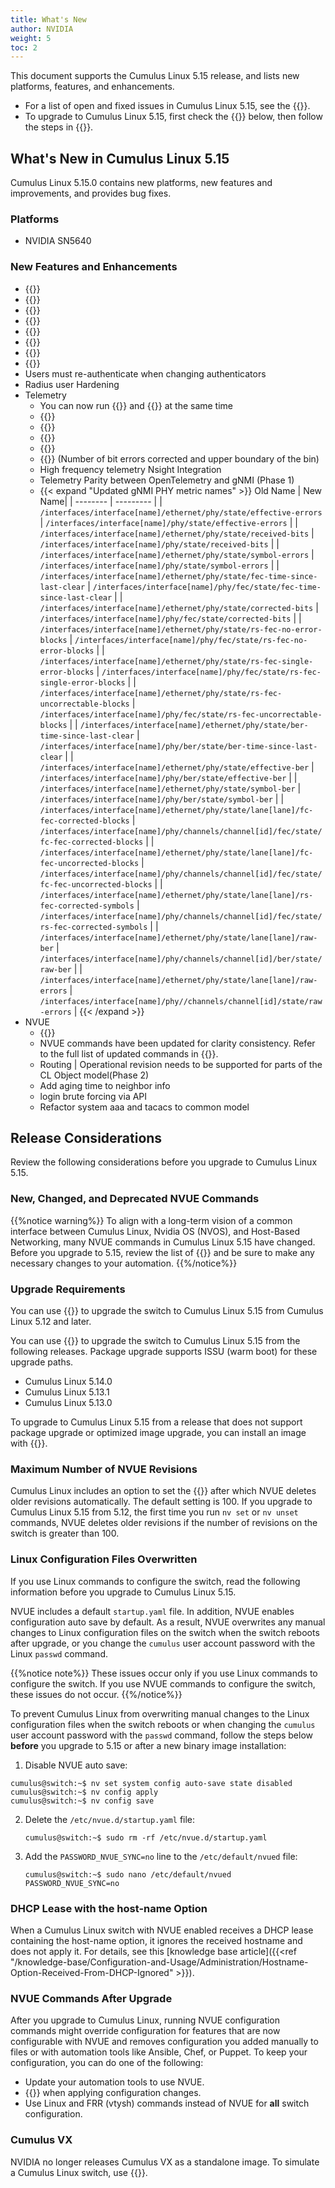 ```yaml
---
title: What's New
author: NVIDIA
weight: 5
toc: 2
---
```

This document supports the Cumulus Linux 5.15 release, and lists new platforms, features, and enhancements.
- For a list of open and fixed issues in Cumulus Linux 5.15, see the {{<link title="Cumulus Linux 5.15 Release Notes" text="Cumulus Linux 5.15 Release Notes">}}.
- To upgrade to Cumulus Linux 5.15, first check the {{<link title="#release-considerations" text="Release Considerations">}} below, then follow the steps in {{<link url="Upgrading-Cumulus-Linux">}}.

## What's New in Cumulus Linux 5.15

Cumulus Linux 5.15.0 contains new platforms, new features and improvements, and provides bug fixes.

### Platforms

- NVIDIA SN5640

### New Features and Enhancements

- {{<link url="Packet-Trimming/#packet-trimming-counters" text="Packet Trimming counters">}}
- {{<link url="Bidirectional-Forwarding-Detection-BFD" text="FRR-based BFD support">}}
- {{<link url="Optional-BGP-Configuration/#ecmp" text="Support 256 BGP sessions and 256-way ECMP on Spectrum-4">}}
- {{<link url="Latency-Monitoring" text="Switch latency monitoring">}}
- {{<link url="Docker-with-Cumulus-Linux" text="Support for docker-container">}}
- {{<link url="FIPS" text="FIPS mode">}}
- {{<link url="802.1X-Interfaces/#dynamic-ipv6-multi-tenancy" text="802.1x Dynamic IPv6 Multi-tenancy">}}
- {{<link url="SSH-for-Remote-Access/#ssh-ciphers" text="SSH cipher configuration">}}
- Users must re-authenticate when changing authenticators
- Radius user Hardening
- Telemetry
  - You can now run {{<link url="Open-Telemetry-Export" text="OTLP">}} and {{<link url="gNMI-Streaming" text="gNMI streaming">}} at the same time
  - {{<link url="gNMI-Streaming/#gNOI-operational-commands" text="gNOI operational commands">}}
  - {{<link url="Open-Telemetry-Export/#routing-metrics-format" text="BGP graceful shutdown metric for OLTP">}}
  - {{<link url="Open-Telemetry-Export/#acl-statistics" text="ACL metrics for OTLP">}}
  - {{<link url="gNMI-Streaming/#metrics" text="ACL metrics for gNMI streaming">}}
  - {{<link url="gNMI-Streaming/#metrics" text="PHY metrics for gNMI streaming">}} (Number of bit errors corrected and upper boundary of the bin)
  - High frequency telemetry Nsight Integration
  - Telemetry Parity between OpenTelemetry and gNMI (Phase 1)
  - {{< expand "Updated gNMI PHY metric names" >}}
Old Name | New Name|
| -------- | --------- |
| `/interfaces/interface[name]/ethernet/phy/state/effective-errors` | `/interfaces/interface[name]/phy/state/effective-errors` |
| `/interfaces/interface[name]/ethernet/phy/state/received-bits` | `/interfaces/interface[name]/phy/state/received-bits` |
| `/interfaces/interface[name]/ethernet/phy/state/symbol-errors` | `/interfaces/interface[name]/phy/state/symbol-errors` |
| `/interfaces/interface[name]/ethernet/phy/state/fec-time-since-last-clear` | `/interfaces/interface[name]/phy/fec/state/fec-time-since-last-clear` |
| `/interfaces/interface[name]/ethernet/phy/state/corrected-bits` | `/interfaces/interface[name]/phy/fec/state/corrected-bits` |
| `/interfaces/interface[name]/ethernet/phy/state/rs-fec-no-error-blocks` | `/interfaces/interface[name]/phy/fec/state/rs-fec-no-error-blocks` |
| `/interfaces/interface[name]/ethernet/phy/state/rs-fec-single-error-blocks` | `/interfaces/interface[name]/phy/fec/state/rs-fec-single-error-blocks` |
| `/interfaces/interface[name]/ethernet/phy/state/rs-fec-uncorrectable-blocks` | `/interfaces/interface[name]/phy/fec/state/rs-fec-uncorrectable-blocks` |
| `/interfaces/interface[name]/ethernet/phy/state/ber-time-since-last-clear` | `/interfaces/interface[name]/phy/ber/state/ber-time-since-last-clear` |
| `/interfaces/interface[name]/ethernet/phy/state/effective-ber` | `/interfaces/interface[name]/phy/ber/state/effective-ber` |
| `/interfaces/interface[name]/ethernet/phy/state/symbol-ber` | `/interfaces/interface[name]/phy/ber/state/symbol-ber` |
| `/interfaces/interface[name]/ethernet/phy/state/lane[lane]/fc-fec-corrected-blocks` | `/interfaces/interface[name]/phy/channels/channel[id]/fec/state/fc-fec-corrected-blocks` |
| `/interfaces/interface[name]/ethernet/phy/state/lane[lane]/fc-fec-uncorrected-blocks` | `/interfaces/interface[name]/phy/channels/channel[id]/fec/state/fc-fec-uncorrected-blocks` |
| `/interfaces/interface[name]/ethernet/phy/state/lane[lane]/rs-fec-corrected-symbols` | `/interfaces/interface[name]/phy/channels/channel[id]/fec/state/rs-fec-corrected-symbols` |
| `/interfaces/interface[name]/ethernet/phy/state/lane[lane]/raw-ber` | `/interfaces/interface[name]/phy/channels/channel[id]/ber/state/raw-ber` |
| `/interfaces/interface[name]/ethernet/phy/state/lane[lane]/raw-errors` | `/interfaces/interface[name]/phy//channels/channel[id]/state/raw-errors` |
{{< /expand >}}
- NVUE
  - {{<link url="Secure-Mount-Directory-Encryption" text="Secure Mount Directory Encryption">}}
  - NVUE commands have been updated for clarity consistency. Refer to the full list of updated commands in {{<link url="New-and-Changed-Commands" text="New and Changed Commands">}}.
  - Routing | Operational revision needs to be supported for parts of the CL Object model(Phase 2)
  - Add aging time to neighbor info
  - login brute forcing via API
  - Refactor system aaa and tacacs to common model

## Release Considerations

Review the following considerations before you upgrade to Cumulus Linux 5.15.

### New, Changed, and Deprecated NVUE Commands

{{%notice warning%}}
To align with a long-term vision of a common interface between Cumulus Linux, Nvidia OS (NVOS), and Host-Based Networking, many NVUE commands in Cumulus Linux 5.15 have changed. Before you upgrade to 5.15, review the list of {{<link url="New-and-Changed-Commands" text="New, Changed, and Deprecated Commands">}} and be sure to make any necessary changes to your automation.
{{%/notice%}}

### Upgrade Requirements

You can use {{<link url="Upgrading-Cumulus-Linux/#image-upgrade" text="optimized image upgrade">}} to upgrade the switch to Cumulus Linux 5.15 from Cumulus Linux 5.12 and later.

You can use {{<link url="Upgrading-Cumulus-Linux/#package-upgrade" text="package upgrade ">}} to upgrade the switch to Cumulus Linux 5.15 from the following releases. Package upgrade supports ISSU (warm boot) for these upgrade paths.
- Cumulus Linux 5.14.0
- Cumulus Linux 5.13.1
- Cumulus Linux 5.13.0

To upgrade to Cumulus Linux 5.15 from a release that does not support package upgrade or optimized image upgrade, you can install an image with {{<link url="Upgrading-Cumulus-Linux/#image-upgrade" text="ONIE">}}.

### Maximum Number of NVUE Revisions

Cumulus Linux includes an option to set the {{<link url="NVUE-CLI/#maximum-revisions-limit" text="maximum number of revisions">}} after which NVUE deletes older revisions automatically. The default setting is 100. If you upgrade to Cumulus Linux 5.15 from 5.12, the first time you run `nv set` or `nv unset` commands, NVUE deletes older revisions if the number of revisions on the switch is greater than 100.

### Linux Configuration Files Overwritten

If you use Linux commands to configure the switch, read the following information before you upgrade to Cumulus Linux 5.15.

NVUE includes a default `startup.yaml` file. In addition, NVUE enables configuration auto save by default. As a result, NVUE overwrites any manual changes to Linux configuration files on the switch when the switch reboots after upgrade, or you change the `cumulus` user account password with the Linux `passwd` command.

{{%notice note%}}
These issues occur only if you use Linux commands to configure the switch. If you use NVUE commands to configure the switch, these issues do not occur.
{{%/notice%}}

To prevent Cumulus Linux from overwriting manual changes to the Linux configuration files when the switch reboots or when changing the `cumulus` user account password with the `passwd` command, follow the steps below **before** you upgrade to 5.15 or after a new binary image installation:

1.  Disable NVUE auto save:

   ```
   cumulus@switch:~$ nv set system config auto-save state disabled
   cumulus@switch:~$ nv config apply
   cumulus@switch:~$ nv config save
   ```

2. Delete the `/etc/nvue.d/startup.yaml` file:

   ```
   cumulus@switch:~$ sudo rm -rf /etc/nvue.d/startup.yaml
   ```

3. Add the `PASSWORD_NVUE_SYNC=no` line to the `/etc/default/nvued` file:
   ```
   cumulus@switch:~$ sudo nano /etc/default/nvued
   PASSWORD_NVUE_SYNC=no
   ```

### DHCP Lease with the host-name Option

When a Cumulus Linux switch with NVUE enabled receives a DHCP lease containing the host-name option, it ignores the received hostname and does not apply it. For details, see this [knowledge base article]({{<ref "/knowledge-base/Configuration-and-Usage/Administration/Hostname-Option-Received-From-DHCP-Ignored" >}}).

### NVUE Commands After Upgrade

After you upgrade to Cumulus Linux, running NVUE configuration commands might override configuration for features that are now configurable with NVUE and removes configuration you added manually to files or with automation tools like Ansible, Chef, or Puppet. To keep your configuration, you can do one of the following:
- Update your automation tools to use NVUE.
- {{<link url="NVUE-CLI/#configure-nvue-to-ignore-linux-files" text="Configure NVUE to ignore certain underlying Linux files">}} when applying configuration changes.
- Use Linux and FRR (vtysh) commands instead of NVUE for **all** switch configuration.

### Cumulus VX

NVIDIA no longer releases Cumulus VX as a standalone image. To simulate a Cumulus Linux switch, use {{<exlink url="https://docs.nvidia.com/networking-ethernet-software/nvidia-air/" text="NVIDIA AIR">}}.
